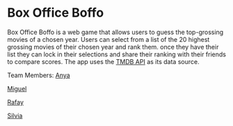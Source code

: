 # Box Office Boffo

Box Office Boffo is a web game that allows users to guess the top-grossing movies of a chosen year. Users can select from a list of the 20 highest grossing movies of their chosen year and rank them. once they have their list they can lock in their selections and share their ranking with their friends to compare scores. The app uses the [TMDB API](https://developer.themoviedb.org/docs) as its data source.

Team Members:
[Anya](https://github.com/anya-uwu)

[Miguel](https://github.com/MxCabrera)

[Rafay](https://github.com/RafayShams)

[Silvia](https://github.com/SilviaZlo)
